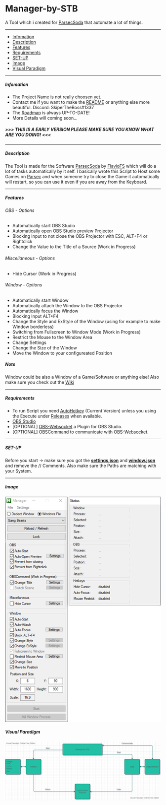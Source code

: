 # Manager-by-STB

A Tool which i created for [ParsecSoda](http://https://github.com/FlavioFS/ParsecSoda "ParsecSoda") that automate a lot of things.

------------

* [Infomation](https://github.com/SkiperTheBoss/Manager-by-STB#infomation)
* [Description](https://github.com/SkiperTheBoss/Manager-by-STB#description)
* [Features](https://github.com/SkiperTheBoss/Manager-by-STB#features)
* [Requirements](https://github.com/SkiperTheBoss/Manager-by-STB#requirements)
* [SET-UP](https://github.com/SkiperTheBoss/Manager-by-STB#set-up)
* [Image](https://github.com/SkiperTheBoss/Manager-by-STB#image)
* [Visual Paradigm](https://github.com/SkiperTheBoss/Manager-by-STB#visual-paradigm)

------------

##### Infomation

* The Project Name is not really choosen yet.
* Contact me if you want to make the [README](https://github.com/SkiperTheBoss/Manager-by-STB/blob/main/README.md) or anything else more beautiful. Discord: SkiperTheBoss#1337
* The [Roadmap](https://trello.com/b/2skmBgus/manager-by-stb "Roadmap") is always UP-TO-DATE!
* More Details will coming soon...

##### >>> THIS IS A EARLY VERSION PLEASE MAKE SURE YOU KNOW WHAT ARE YOU DOING! <<<

------------

##### Description

The Tool is made for the Software [ParsecSoda](http://https://github.com/FlavioFS/ParsecSoda "ParsecSoda") by [FlavioFS](https://github.com/FlavioFS "FlavioFS") which will do a lot of tasks automatically by it self. I basically wrote this Script to Host some Games on [Parsec](https://parsec.app/ "Parsec") and when someone try to close the Game it automatically will restart, so you can use it even if you are away from the Keyboard.

------------

##### Features

###### OBS  - Options
* Automatically start OBS Studio
* Automatically open OBS Studio preview Projector
* Blocking Input to not close the OBS Projector with ESC, ALT+F4 or Rightclick
* Change the Value to the Title of a Source (Work in Progress)

###### Miscellaneous - Options

* Hide Cursor (Work in Progress)

###### Window - Options
* Automatically start Window
* Automatically attach the Window to the OBS Projector
* Automatically focus the Window
* Blocking Input ALT+F4
* Change the Style and ExStyle of the Window (using for example to make Window borderless)
* Switching from Fullscreen to Window Mode (Work in Progress)
* Restrict the Mouse to the Window Area
* Change Settings
* Change the Size of the Window
* Move the Window to your configureated Position

##### Note
Window could be also a Window of a Game/Software or anything else!
Also make sure you check out the [Wiki](https://github.com/SkiperTheBoss/Manager-by-STB/wiki)

------------

##### Requirements
* To run Script you need [AutoHotkey](https://www.autohotkey.com/ "AutoHotkey") (Current Version) unless you using the Execute under [Releases](https://github.com/SkiperTheBoss/Manager-by-STB/releases "Releases") when available.
* [OBS Studio](http://https://obsproject.com/ "OBS Studio")
* [OPTIONAL] [OBS-Websocket](https://obsproject.com/forum/resources/obs-websocket-remote-control-obs-studio-from-websockets.466/ "OBS-Websocket") a Plugin for OBS Studio.
* [OPTIONAL] [OBSCommand](https://obsproject.com/forum/resources/command-line-tool-for-obs-websocket-plugin-windows.615/ "OBSCommand") to communicate with [OBS-Websocket](https://obsproject.com/forum/resources/obs-websocket-remote-control-obs-studio-from-websockets.466/ "OBS-Websocket").

------------

##### SET-UP

Before you start -> make sure you got the **[settings.json](https://github.com/SkiperTheBoss/Manager-by-STB/wiki/settings.json "settings.json")** and **[window.json](https://github.com/SkiperTheBoss/Manager-by-STB/wiki/windows.json)** and remove the // Comments.
Also make sure the Paths are matching with your System.

------------

##### Image

![Manager-by-STB](https://github.com/SkiperTheBoss/Manager-by-STB/blob/main/image/Manager-by-STB.png "Manager-by-STB")

##### Visual Paradigm

[![Visual Paradigm](https://github.com/SkiperTheBoss/Manager-by-STB/blob/main/image/Manager-by-STB-Diagram.png "Visual Paradigm")](https://online.visual-paradigm.com/ "Visual Paradigm")

